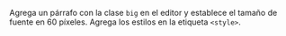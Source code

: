 Agrega un párrafo con la clase `big` en el editor y establece el tamaño de fuente en 60 píxeles. Agrega los estilos en la etiqueta `<style>`.
